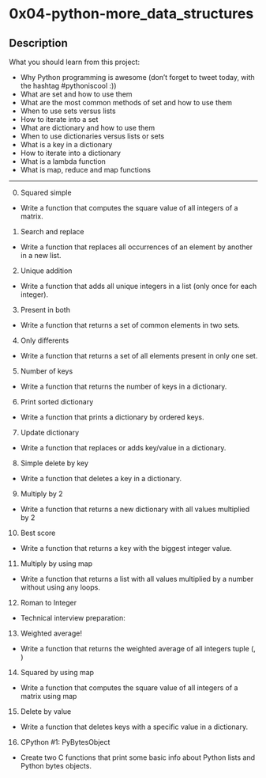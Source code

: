 # 0x04-python-more_data_structures
## Description

  What you should learn from this project:

   * Why Python programming is awesome (don’t forget to tweet today, with the hashtag #pythoniscool :))
   * What are set and how to use them
   * What are the most common methods of set and how to use them
   * When to use sets versus lists
   * How to iterate into a set
   * What are dictionary and how to use them
   * When to use dictionaries versus lists or sets
   * What is a key in a dictionary
   * How to iterate into a dictionary
   * What is a lambda function
   * What is map, reduce and map functions

- - - -

0. Squared simple
  * Write a function that computes the square value of all integers of a matrix.
1. Search and replace
  * Write a function that replaces all occurrences of an element by another in a new list.
2. Unique addition
  * Write a function that adds all unique integers in a list (only once for each integer).
3. Present in both
  * Write a function that returns a set of common elements in two sets.
4. Only differents
  * Write a function that returns a set of all elements present in only one set.
5. Number of keys
  * Write a function that returns the number of keys in a dictionary.
6. Print sorted dictionary
  * Write a function that prints a dictionary by ordered keys.
7. Update dictionary
  * Write a function that replaces or adds key/value in a dictionary.
8. Simple delete by key
  * Write a function that deletes a key in a dictionary.
9. Multiply by 2
  * Write a function that returns a new dictionary with all values multiplied by 2
10. Best score
  * Write a function that returns a key with the biggest integer value.
11. Multiply by using map
  * Write a function that returns a list with all values multiplied by a number without using any loops.
12. Roman to Integer
  * Technical interview preparation:
13. Weighted average!
  * Write a function that returns the weighted average of all integers tuple (, )
14. Squared by using map
  * Write a function that computes the square value of all integers of a matrix using map
15. Delete by value
  * Write a function that deletes keys with a specific value in a dictionary.
16. CPython #1: PyBytesObject
  * Create two C functions that print some basic info about Python lists and Python bytes objects.
